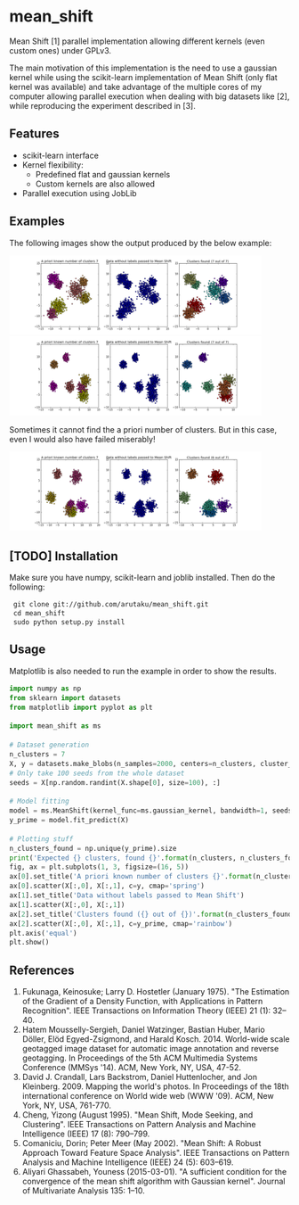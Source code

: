 # mean_shift

Mean Shift [1] parallel implementation allowing different kernels (even custom ones) under GPLv3.

The main motivation of this implementation is the need to use a gaussian kernel while using the scikit-learn implementation of Mean Shift (only flat kernel was available) and take advantage of the multiple cores of my computer allowing parallel execution when dealing with big datasets like [2], while reproducing the experiment described in [3].

## Features

 - scikit-learn interface
 - Kernel flexibility:
   - Predefined flat and gaussian kernels
   - Custom kernels are also allowed
 - Parallel execution using JobLib
 
## Examples

The following images show the output produced by the below example:

<img src="https://raw.githubusercontent.com/arutaku/mean_shift/master/images/figure_1.png" style="max-width:90%;">
<img src="https://raw.githubusercontent.com/arutaku/mean_shift/master/images/figure_2.png" style="max-width:90%;">

Sometimes it cannot find the a priori number of clusters. But in this case, even I would also have failed miserably!

<img src="https://raw.githubusercontent.com/arutaku/mean_shift/master/images/figure_4.png" style="max-width:90%;">

## [TODO] Installation

Make sure you have numpy, scikit-learn and joblib installed. Then do the following:

```
 git clone git://github.com/arutaku/mean_shift.git
 cd mean_shift
 sudo python setup.py install
```

## Usage

Matplotlib is also needed to run the example in order to show the results.

```python
import numpy as np
from sklearn import datasets
from matplotlib import pyplot as plt

import mean_shift as ms

# Dataset generation
n_clusters = 7
X, y = datasets.make_blobs(n_samples=2000, centers=n_clusters, cluster_std=np.random.normal(1, .3, n_clusters))
# Only take 100 seeds from the whole dataset
seeds = X[np.random.randint(X.shape[0], size=100), :]

# Model fitting
model = ms.MeanShift(kernel_func=ms.gaussian_kernel, bandwidth=1, seeds=seeds, n_jobs=-1)
y_prime = model.fit_predict(X)

# Plotting stuff
n_clusters_found = np.unique(y_prime).size
print('Expected {} clusters, found {}'.format(n_clusters, n_clusters_found))
fig, ax = plt.subplots(1, 3, figsize=(16, 5))
ax[0].set_title('A priori known number of clusters {}'.format(n_clusters))
ax[0].scatter(X[:,0], X[:,1], c=y, cmap='spring')
ax[1].set_title('Data without labels passed to Mean Shift')
ax[1].scatter(X[:,0], X[:,1])
ax[2].set_title('Clusters found ({} out of {})'.format(n_clusters_found, n_clusters))
ax[2].scatter(X[:,0], X[:,1], c=y_prime, cmap='rainbow')
plt.axis('equal')
plt.show()
```

## References

1. Fukunaga, Keinosuke; Larry D. Hostetler (January 1975). "The Estimation of the Gradient of a Density Function, with Applications in Pattern Recognition". IEEE Transactions on Information Theory (IEEE) 21 (1): 32–40.
2. Hatem Mousselly-Sergieh, Daniel Watzinger, Bastian Huber, Mario Döller, Elöd Egyed-Zsigmond, and Harald Kosch. 2014. World-wide scale geotagged image dataset for automatic image annotation and reverse geotagging. In Proceedings of the 5th ACM Multimedia Systems Conference (MMSys '14). ACM, New York, NY, USA, 47-52.
3. David J. Crandall, Lars Backstrom, Daniel Huttenlocher, and Jon Kleinberg. 2009. Mapping the world's photos. In Proceedings of the 18th international conference on World wide web (WWW '09). ACM, New York, NY, USA, 761-770.
4. Cheng, Yizong (August 1995). "Mean Shift, Mode Seeking, and Clustering". IEEE Transactions on Pattern Analysis and Machine Intelligence (IEEE) 17 (8): 790–799.
5. Comaniciu, Dorin; Peter Meer (May 2002). "Mean Shift: A Robust Approach Toward Feature Space Analysis". IEEE Transactions on Pattern Analysis and Machine Intelligence (IEEE) 24 (5): 603–619.
6. Aliyari Ghassabeh, Youness (2015-03-01). "A sufficient condition for the convergence of the mean shift algorithm with Gaussian kernel". Journal of Multivariate Analysis 135: 1–10.
